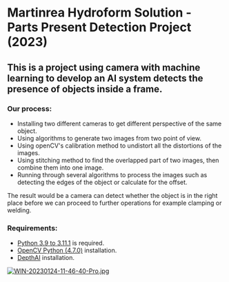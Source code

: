 # Martinrea Hydroform Solution - Parts Present Detection Project (2023)

## This is a project using camera with machine learning to develop an AI system detects the presence of objects inside a frame.

### Our process:
+ Installing two different cameras to get different perspective of the same object.
+ Using algorithms to generate two images from two point of view.
+ Using openCV's calibration method to undistort all the distortions of the images.
+ Using stitching method to find the overlapped part of two images, then combine them into one image.
+ Running through several algorithms to process the images such as detecting the edges of the object or calculate for the offset. 

The result would be a camera can detect whether the object is in the right place before we can proceed to further operations for example clamping or welding. 

### Requirements:
+ [Python 3.9 to 3.11.1](https://www.python.org/downloads/release/python-3111/) is required.
+ [OpenCV Python (4.7.0)](https://pypi.org/project/opencv-python/) installation.
+ [DepthAI](https://docs.luxonis.com/projects/api/en/latest/install/) installation.


[![WIN-20230124-11-46-40-Pro.jpg](https://i.postimg.cc/5tM5sxcQ/WIN-20230124-11-46-40-Pro.jpg)](https://postimg.cc/9DJqMHQc)
